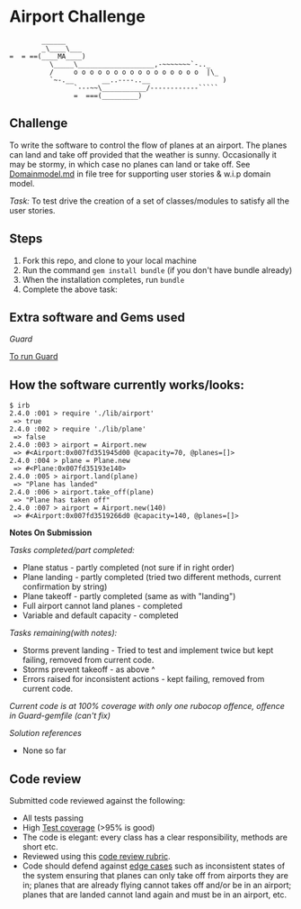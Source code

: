 Airport Challenge
=================

```
        ______
        _\____\___
=  = ==(____MA____)
          \_____\___________________,-~~~~~~~`-.._
          /     o o o o o o o o o o o o o o o o  |\_
          `~-.__       __..----..__                  )
                `---~~\___________/------------`````
                =  ===(_________)

```

Challenge
---------

To write the software to control the flow of planes at an airport. The planes can land and take off provided that the weather is sunny. Occasionally it may be stormy, in which case no planes can land or take off. See [Domainmodel.md](https://github.com/memunyawiri/airport_challenge/blob/master/Domainmodel.md) in file tree for supporting user stories & w.i.p domain model.

*Task:* To test drive the creation of a set of classes/modules to satisfy all the user stories.

Steps
--------
1. Fork this repo, and clone to your local machine
2. Run the command ```gem install bundle``` (if you don't have bundle already)
3. When the installation completes, run ```bundle```
4. Complete the above task:

Extra software and Gems used
-----------------------------

*Guard*

[To run Guard](https://github.com/guard/guard)

How the software currently works/looks:
------------------------------------

```
$ irb
2.4.0 :001 > require './lib/airport'
 => true
2.4.0 :002 > require './lib/plane'
 => false
2.4.0 :003 > airport = Airport.new
 => #<Airport:0x007fd351945d00 @capacity=70, @planes=[]>
2.4.0 :004 > plane = Plane.new
 => #<Plane:0x007fd35193e140>
2.4.0 :005 > airport.land(plane)
 => "Plane has landed"
2.4.0 :006 > airport.take_off(plane)
 => "Plane has taken off"
2.4.0 :007 > airport = Airport.new(140)
 => #<Airport:0x007fd3519266d0 @capacity=140, @planes=[]>
```

**Notes On Submission**

*Tasks completed/part completed:*
- Plane status - partly completed (not sure if in right order)
- Plane landing - partly completed (tried two different methods, current confirmation by string)
- Plane takeoff - partly completed (same as with "landing")
- Full airport cannot land planes - completed
- Variable and default capacity - completed

*Tasks remaining(with notes):*
- Storms prevent landing - Tried to test and implement twice but kept failing, removed from current code.
- Storms prevent takeoff - as above ^
- Errors raised for inconsistent actions - kept failing, removed from current code.

*Current code is at 100% coverage with only one rubocop offence, offence in Guard-gemfile (can't fix)*

*Solution references*
- None so far

Code review
------------
Submitted code reviewed against the following:

* All tests passing
* High [Test coverage](https://github.com/makersacademy/course/blob/master/pills/test_coverage.md) (>95% is good)
* The code is elegant: every class has a clear responsibility, methods are short etc.
* Reviewed using this [code review rubric](docs/review.md).
* Code should defend against [edge cases](http://programmers.stackexchange.com/questions/125587/what-are-the-difference-between-an-edge-case-a-corner-case-a-base-case-and-a-b) such as inconsistent states of the system ensuring that planes can only take off from airports they are in; planes that are already flying cannot takes off and/or be in an airport; planes that are landed cannot land again and must be in an airport, etc.
